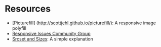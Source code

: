 # Resources
- [Picturefill] (http://scottjehl.github.io/picturefill/): A responsive image polyfill 
- [Responsive Issues Community Group](http://responsiveimages.org/)
- [Srcset and Sizes](https://ericportis.com/posts/2014/srcset-sizes/): A simple explanation